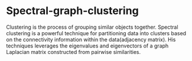# Spectral-graph-clustering
Clustering is the process of grouping similar objects together. Spectral clustering is a powerful technique for partitioning data into clusters based on the connectivity information within the data(adjacency matrix). His techniques leverages the eigenvalues and eigenvectors of a graph Laplacian matrix constructed from pairwise similarities.
